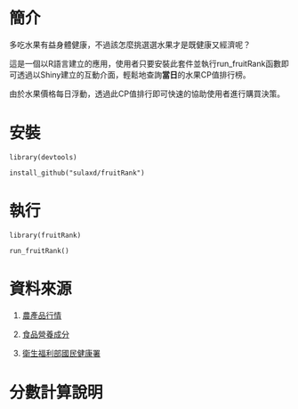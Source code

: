 # 簡介

多吃水果有益身體健康，不過該怎麼挑選選水果才是既健康又經濟呢？

這是一個以R語言建立的應用，使用者只要安裝此套件並執行run_fruitRank函數即可透過以Shiny建立的互動介面，輕鬆地查詢**當日**的水果CP值排行榜。

由於水果價格每日浮動，透過此CP值排行即可快速的協助使用者進行購買決策。

# 安裝
```
library(devtools)

install_github("sulaxd/fruitRank")
```

# 執行
```
library(fruitRank)

run_fruitRank()
```

# 資料來源

1. [農產品行情](http://m.coa.gov.tw/OpenData/FarmTransData.aspx)

1. [食品營養成分](https://consumer.fda.gov.tw/Food/TFND.aspx?nodeID=178#)

1. [衛生福利部國民健康署](http://www.hpa.gov.tw/BHPNet/Web/healthtopic/TopicArticle.aspx?No=201308300011&parentid=201205100003)

#  分數計算說明

